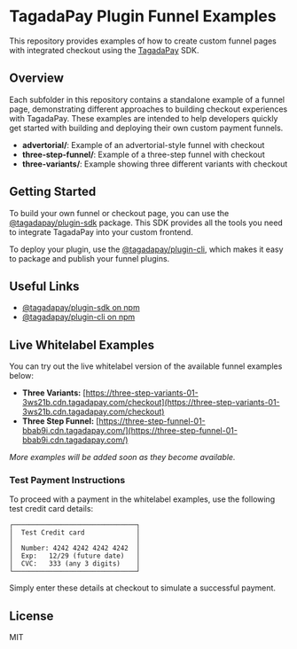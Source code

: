 # TagadaPay Plugin Funnel Examples

This repository provides examples of how to create custom funnel pages with integrated checkout using the [TagadaPay](https://tagadapay.com) SDK.

## Overview

Each subfolder in this repository contains a standalone example of a funnel page, demonstrating different approaches to building checkout experiences with TagadaPay. These examples are intended to help developers quickly get started with building and deploying their own custom payment funnels.

- **advertorial/**: Example of an advertorial-style funnel with checkout
- **three-step-funnel/**: Example of a three-step funnel with checkout
- **three-variants/**: Example showing three different variants with checkout

## Getting Started

To build your own funnel or checkout page, you can use the [@tagadapay/plugin-sdk](https://www.npmjs.com/package/@tagadapay/plugin-sdk) package. This SDK provides all the tools you need to integrate TagadaPay into your custom frontend.

To deploy your plugin, use the [@tagadapay/plugin-cli](https://www.npmjs.com/package/@tagadapay/plugin-cli), which makes it easy to package and publish your funnel plugins.

## Useful Links

- [@tagadapay/plugin-sdk on npm](https://www.npmjs.com/package/@tagadapay/plugin-sdk)
- [@tagadapay/plugin-cli on npm](https://www.npmjs.com/package/@tagadapay/plugin-cli)

## Live Whitelabel Examples

You can try out the live whitelabel version of the available funnel examples below:

- **Three Variants:** [https://three-step-variants-01-3ws21b.cdn.tagadapay.com/checkout](https://three-step-variants-01-3ws21b.cdn.tagadapay.com/checkout)
- **Three Step Funnel:** [https://three-step-funnel-01-bbab9i.cdn.tagadapay.com/](https://three-step-funnel-01-bbab9i.cdn.tagadapay.com/)

_More examples will be added soon as they become available._

### Test Payment Instructions

To proceed with a payment in the whitelabel examples, use the following test credit card details:

```plaintext
┌───────────────────────────────┐
│  Test Credit card             │
│                               │
│  Number: 4242 4242 4242 4242  │
│  Exp:   12/29 (future date)   │
│  CVC:   333 (any 3 digits)    │
└───────────────────────────────┘
```

Simply enter these details at checkout to simulate a successful payment.

## License

MIT
